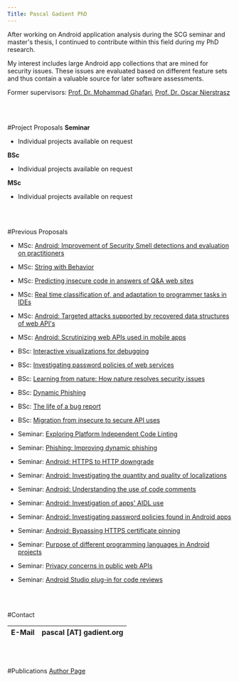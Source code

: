 ```yaml
---
Title: Pascal Gadient PhD
---
```


After working on Android application analysis during the SCG seminar and master's thesis, I continued to contribute within this field during my PhD research.

My interest includes large Android app collections that are mined for security issues. These issues are evaluated based on different feature sets and thus contain a valuable source for later software assessments.

Former supervisors: [Prof. Dr. Mohammad Ghafari](http://scg.unibe.ch/staff/Mohammad-Ghafari), [Prof. Dr. Oscar Nierstrasz](http://scg.unibe.ch/staff/oscar)

<br /><br />

#Project Proposals
<strong>Seminar</strong>

-  Individual projects available on request

<strong>BSc</strong>

-  Individual projects available on request

<strong>MSc</strong>

-  Individual projects available on request

<br /><br />

#Previous Proposals

-  MSc: [Android: Improvement of Security Smell detections and evaluation on practitioners](http://scg.unibe.ch/wiki/projects/mastersbachelorsprojects/improving-security-smells)
-  MSc: [String with Behavior](http://scg.unibe.ch/wiki/projects/mastersbachelorsprojects/string-with-behavior)
-  MSc: [Predicting insecure code in answers of Q&A web sites](http://scg.unibe.ch/wiki/projects/mastersbachelorsprojects/insecure-code-qa-web-sites)
-  MSc: [Real time classification of, and adaptation to programmer tasks in IDEs](http://scg.unibe.ch/wiki/projects/mastersbachelorsprojects/programmer-task-adaptation)
-  MSc: [Android: Targeted attacks supported by recovered data structures of web API's](http://scg.unibe.ch/wiki/projects/mastersbachelorsprojects/targeted-attacks-web-apis)
-  MSc: [Android: Scrutinizing web APIs used in mobile apps](http://scg.unibe.ch/wiki/projects/mastersbachelorsprojects/android-web-api-scrutinization)


-  BSc: [Interactive visualizations for debugging](http://scg.unibe.ch/wiki/projects/mastersbachelorsprojects/interactive-visualizations-for-debugging)
-  BSc: [Investigating password policies of web services](http://scg.unibe.ch/wiki/projects/mastersbachelorsprojects/investigating-web-password-policies)
-  BSc: [Learning from nature: How nature resolves security issues](http://scg.unibe.ch/wiki/projects/mastersbachelorsprojects/learning-from-nature)
-  BSc: [Dynamic Phishing](http://scg.unibe.ch/wiki/projects/mastersbachelorsprojects/dynamic-phishing)
-  BSc: [The life of a bug report](http://scg.unibe.ch/wiki/projects/mastersbachelorsprojects/life-of-bug-report)
-  BSc: [Migration from insecure to secure API uses](http://scg.unibe.ch/wiki/projects/mastersbachelorsprojects/migration-to-secure-code)


-  Seminar: [Exploring Platform Independent Code Linting](http://scg.unibe.ch/wiki/projects/mastersbachelorsprojects/independent-code-linters)
-  Seminar: [Phishing: Improving dynamic phishing](http://scg.unibe.ch/wiki/projects/mastersbachelorsprojects/improvingdynamicphishing)
-  Seminar: [Android: HTTPS to HTTP downgrade](http://scg.unibe.ch/wiki/projects/mastersbachelorsprojects/https-downgrade)
-  Seminar: [Android: Investigating the quantity and quality of localizations](http://scg.unibe.ch/wiki/projects/mastersbachelorsprojects/android-localization-analysis)
-  Seminar: [Android: Understanding the use of code comments](http://scg.unibe.ch/wiki/projects/mastersbachelorsprojects/android-code-comments)
-  Seminar: [Android: Investigation of apps' AIDL use](http://scg.unibe.ch/wiki/projects/mastersbachelorsprojects/android-aidl-investigation)
-  Seminar: [Android: Investigating password policies found in Android apps](http://scg.unibe.ch/wiki/projects/mastersbachelorsprojects/android-password-policies)
-  Seminar: [Android: Bypassing HTTPS certificate pinning](http://scg.unibe.ch/wiki/projects/mastersbachelorsprojects/android-bypassing-https)
-  Seminar: [Purpose of different programming languages in Android projects](http://scg.unibe.ch/wiki/projects/mastersbachelorsprojects/purpose-android-languages)
-  Seminar: [Privacy concerns in public web APIs](http://scg.unibe.ch/wiki/projects/archive/software-security-web-interfaces)
-  Seminar: [Android Studio plug-in for code reviews](http://scg.unibe.ch/wiki/projects/archive/software-assessment-android-studio-plugin)

<br /><br />

#Contact

|E-Mail|pascal [AT] gadient.org
|---|---

<br /><br />

#Publications
[Author Page](%assets_url%/scgbib/?query=gadient&filter=Year)
